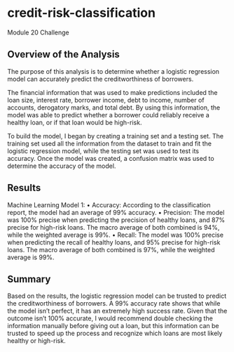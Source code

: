 # credit-risk-classification
Module 20 Challenge

## Overview of the Analysis
The purpose of this analysis is to determine whether a logistic regression model can accurately predict the creditworthiness of borrowers. 

The financial information that was used to make predictions included the loan size, interest rate, borrower income, debt to income, number of accounts, derogatory marks, and total debt. By using this information, the model was able to predict whether a borrower could reliably receive a healthy loan, or if that loan would be high-risk. 

To build the model, I began by creating a training set and a testing set. The training set used all the information from the dataset to train and fit the logistic regression model, while the testing set was used to test its accuracy.  Once the model was created, a confusion matrix was used to determine the accuracy of the model.

## Results
Machine Learning Model 1:
•	Accuracy: According to the classification report, the model had an average of 99% accuracy.
•	Precision: The model was 100% precise when predicting the precision of healthy loans, and 87% precise for high-risk loans. The macro average of both combined is 94%, while the weighted average is 99%.
•	Recall: The model was 100% precise when predicting the recall of healthy loans, and 95% precise for high-risk loans. The macro average of both combined is 97%, while the weighted average is 99%.

## Summary
Based on the results, the logistic regression model can be trusted to predict the creditworthiness of borrowers. A 99% accuracy rate shows that while the model isn’t perfect, it has an extremely high success rate. Given that the outcome isn’t 100% accurate, I would recommend double checking the information manually before giving out a loan, but this information can be trusted to speed up the process and recognize which loans are most likely healthy or high-risk.

